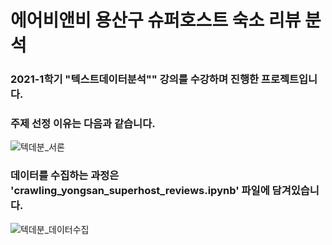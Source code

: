 # 에어비앤비 용산구 슈퍼호스트 숙소 리뷰 분석

### 2021-1학기 "텍스트데이터분석"" 강의를 수강하며 진행한 프로젝트입니다.
### 주제 선정 이유는 다음과 같습니다.

![텍데분_서론](https://user-images.githubusercontent.com/96054450/174315098-8ac2a025-f1e6-4c35-92d0-d14bff0fe070.png)

### 데이터를 수집하는 과정은 'crawling_yongsan_superhost_reviews.ipynb' 파일에 담겨있습니다.

![텍데분_데이터수집](https://user-images.githubusercontent.com/96054450/174315638-c642352c-6397-4948-9ae2-7aea025a4202.png)


